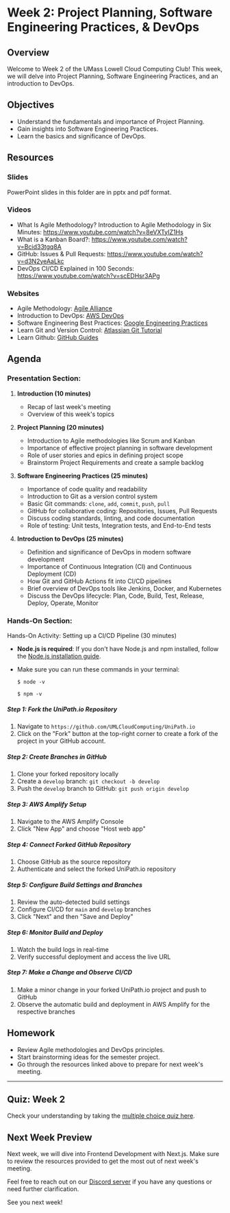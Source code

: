 # Week 2: Project Planning, Software Engineering Practices, & DevOps

## Overview

Welcome to Week 2 of the UMass Lowell Cloud Computing Club! This week, we will delve into Project Planning, Software Engineering Practices, and an introduction to DevOps.

## Objectives

- Understand the fundamentals and importance of Project Planning.
- Gain insights into Software Engineering Practices.
- Learn the basics and significance of DevOps.

## Resources

### Slides

PowerPoint slides in this folder are in pptx and pdf format. 

### Videos
- What Is Agile Methodology? Introduction to Agile Methodology in Six Minutes: https://www.youtube.com/watch?v=8eVXTyIZ1Hs
- What is a Kanban Board?: https://www.youtube.com/watch?v=Bcid33tgq8A
- GitHub: Issues & Pull Requests: https://www.youtube.com/watch?v=d3N2yeAaLkc
- DevOps CI/CD Explained in 100 Seconds: https://www.youtube.com/watch?v=scEDHsr3APg

### Websites
- Agile Methodology: [Agile Alliance](https://www.agilealliance.org/agile101/)
- Introduction to DevOps: [AWS DevOps](https://aws.amazon.com/devops/what-is-devops/)
- Software Engineering Best Practices: [Google Engineering Practices](https://google.github.io/eng-practices/)
- Learn Git and Version Control: [Atlassian Git Tutorial](https://www.atlassian.com/git/tutorials/what-is-version-control)
- Learn Github: [GitHub Guides](https://guides.github.com/)

## Agenda

### Presentation Section:

1. **Introduction (10 minutes)**
    - Recap of last week's meeting
    - Overview of this week's topics

2. **Project Planning (20 minutes)**
    - Introduction to Agile methodologies like Scrum and Kanban
    - Importance of effective project planning in software development
    - Role of user stories and epics in defining project scope
    - Brainstorm Project Requirements and create a sample backlog

3. **Software Engineering Practices (25 minutes)**
    - Importance of code quality and readability
    - Introduction to Git as a version control system
    - Basic Git commands: `clone`, `add`, `commit`, `push`, `pull`
    - GitHub for collaborative coding: Repositories, Issues, Pull Requests
    - Discuss coding standards, linting, and code documentation
    - Role of testing: Unit tests, Integration tests, and End-to-End tests

4. **Introduction to DevOps (25 minutes)**
    - Definition and significance of DevOps in modern software development
    - Importance of Continuous Integration (CI) and Continuous Deployment (CD)
    - How Git and GitHub Actions fit into CI/CD pipelines
    - Brief overview of DevOps tools like Jenkins, Docker, and Kubernetes
    - Discuss the DevOps lifecycle: Plan, Code, Build, Test, Release, Deploy, Operate, Monitor

### Hands-On Section:

Hands-On Activity: Setting up a CI/CD Pipeline (30 minutes)

- **Node.js is required**: If you don't have Node.js and npm installed, follow the [Node.js installation guide](https://nodejs.org/en/download/).
- Make sure you can run these commands in your terminal: 
    ```
    $ node -v
    ```

    ```
    $ npm -v
    ```

##### Step 1: Fork the UniPath.io Repository
1. Navigate to `https://github.com/UMLCloudComputing/UniPath.io`
2. Click on the "Fork" button at the top-right corner to create a fork of the project in your GitHub account.

##### Step 2: Create Branches in GitHub
1. Clone your forked repository locally
2. Create a `develop` branch: `git checkout -b develop`
3. Push the `develop` branch to GitHub: `git push origin develop`

##### Step 3: AWS Amplify Setup
1. Navigate to the AWS Amplify Console
2. Click "New App" and choose "Host web app"

##### Step 4: Connect Forked GitHub Repository
1. Choose GitHub as the source repository
2. Authenticate and select the forked UniPath.io repository

##### Step 5: Configure Build Settings and Branches
1. Review the auto-detected build settings
2. Configure CI/CD for `main` and `develop` branches
3. Click "Next" and then "Save and Deploy"

##### Step 6: Monitor Build and Deploy
1. Watch the build logs in real-time
2. Verify successful deployment and access the live URL

##### Step 7: Make a Change and Observe CI/CD
1. Make a minor change in your forked UniPath.io project and push to GitHub
2. Observe the automatic build and deployment in AWS Amplify for the respective branches


## Homework

- Review Agile methodologies and DevOps principles.
- Start brainstorming ideas for the semester project.
- Go through the resources linked above to prepare for next week's meeting.

---

## Quiz: Week 2 

Check your understanding by taking the [multiple choice quiz here](./Quiz%202.md). 

## Next Week Preview

Next week, we will dive into Frontend Development with Next.js. Make sure to review the resources provided to get the most out of next week's meeting.

Feel free to reach out on our [Discord server](https://discord.gg/WC2NdqYtDt) if you have any questions or need further clarification.

See you next week!
